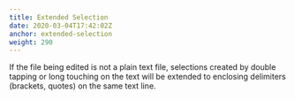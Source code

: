 ```yaml
---
title: Extended Selection
date: 2020-03-04T17:42:02Z
anchor: extended-selection
weight: 290
---
```


If the file being edited is not a plain text file, selections created
by double tapping or long touching on the text will be extended to
enclosing delimiters (brackets, quotes) on the same text line.
